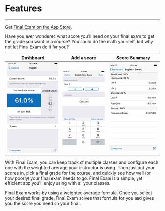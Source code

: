 #  Features
---
Get [Final Exam on the App Store](https://itunes.apple.com/WebObjects/MZStore.woa/wa/viewSoftware?id=1229272214&mt=8).


Have you ever wondered what score you’ll need on your final exam to get the grade you want in a course? You could do the math yourself, but why not let Final Exam do it for you?

Dashboard | Add a score   | Score Summary 
:--------------------------------:|:------------------------------------:|:--------------------------------:
![](DashboardView.png "Dashboard") |![](AddAScore.png "Add a score.") |![](ScoresSummary.png "Score Summary.")

With Final Exam, you can keep track of multiple classes and configure each one with the weighted average your instructor is using. Then just put your scores in, pick a final grade for the course, and quickly see how well (or how poorly) your final exam needs to go. Final Exam is a simple, yet efficient app you’ll enjoy using with all your classes.

Final Exam works by using a weighted average formula. Once you select your desired final grade, Final Exam solves that formula for you and gives you the score you need on your final.